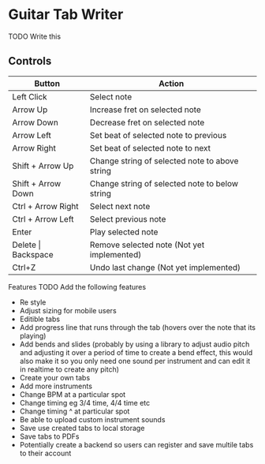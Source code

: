 # Guitar Tab Writer

TODO Write this

## Controls

| Button              | Action                                         |
| ------------------- | ---------------------------------------------- |
| Left Click          | Select note                                    |
| Arrow Up            | Increase fret on selected note                 |
| Arrow Down          | Decrease fret on selected note                 |
| Arrow Left          | Set beat of selected note to previous          |
| Arrow Right         | Set beat of selected note to next              |
| Shift + Arrow Up    | Change string of selected note to above string |
| Shift + Arrow Down  | Change string of selected note to below string |
| Ctrl + Arrow Right  | Select next note                               |
| Ctrl + Arrow Left   | Select previous note                           |
| Enter               | Play selected note                             |
| Delete \| Backspace | Remove selected note (Not yet implemented)     |
| Ctrl+Z              | Undo last change (Not yet implemented)         |

Features
TODO Add the following features

- Re style
- Adjust sizing for mobile users
- Editible tabs
- Add progress line that runs through the tab (hovers over the note that its playing)
- Add bends and slides (probably by using a library to adjust audio pitch and adjusting it over a period of time to create a bend effect, this would also make it so you only need one sound per instrument and can edit it in realtime to create any pitch)
- Create your own tabs
- Add more instruments
- Change BPM at a particular spot
- Change timing eg 3/4 time, 4/4 time etc
- Change timing ^ at particular spot
- Be able to upload custom instrument sounds
- Save use created tabs to local storage
- Save tabs to PDFs
- Potentially create a backend so users can register and save multile tabs to their account
